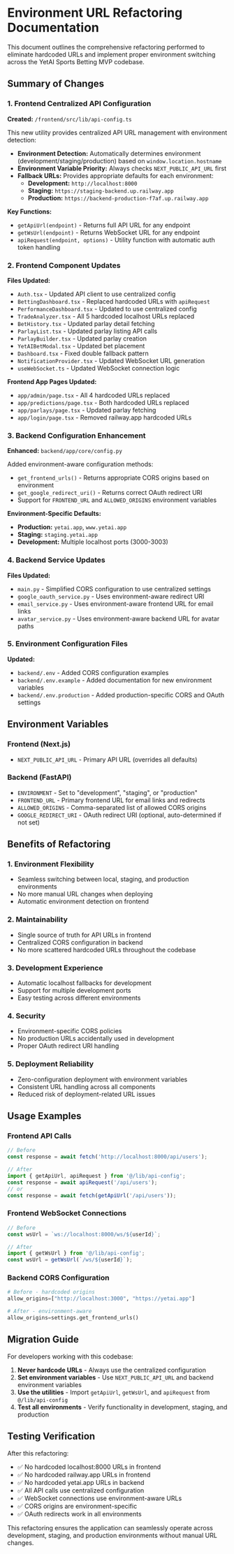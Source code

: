 # Environment URL Refactoring Documentation

This document outlines the comprehensive refactoring performed to eliminate hardcoded URLs and implement proper environment switching across the YetAI Sports Betting MVP codebase.

## Summary of Changes

### 1. Frontend Centralized API Configuration

**Created:** `/frontend/src/lib/api-config.ts`

This new utility provides centralized API URL management with environment detection:

- **Environment Detection:** Automatically determines environment (development/staging/production) based on `window.location.hostname`
- **Environment Variable Priority:** Always checks `NEXT_PUBLIC_API_URL` first
- **Fallback URLs:** Provides appropriate defaults for each environment:
  - **Development:** `http://localhost:8000`
  - **Staging:** `https://staging-backend.up.railway.app`
  - **Production:** `https://backend-production-f7af.up.railway.app`

**Key Functions:**
- `getApiUrl(endpoint)` - Returns full API URL for any endpoint
- `getWsUrl(endpoint)` - Returns WebSocket URL for any endpoint
- `apiRequest(endpoint, options)` - Utility function with automatic auth token handling

### 2. Frontend Component Updates

**Files Updated:**
- `Auth.tsx` - Updated API client to use centralized config
- `BettingDashboard.tsx` - Replaced hardcoded URLs with `apiRequest`
- `PerformanceDashboard.tsx` - Updated to use centralized config
- `TradeAnalyzer.tsx` - All 5 hardcoded localhost URLs replaced
- `BetHistory.tsx` - Updated parlay detail fetching
- `ParlayList.tsx` - Updated parlay listing API calls
- `ParlayBuilder.tsx` - Updated parlay creation
- `YetAIBetModal.tsx` - Updated bet placement
- `Dashboard.tsx` - Fixed double fallback pattern
- `NotificationProvider.tsx` - Updated WebSocket URL generation
- `useWebSocket.ts` - Updated WebSocket connection logic

**Frontend App Pages Updated:**
- `app/admin/page.tsx` - All 4 hardcoded URLs replaced
- `app/predictions/page.tsx` - Both hardcoded URLs replaced
- `app/parlays/page.tsx` - Updated parlay fetching
- `app/login/page.tsx` - Removed railway.app hardcoded URLs

### 3. Backend Configuration Enhancement

**Enhanced:** `backend/app/core/config.py`

Added environment-aware configuration methods:

- `get_frontend_urls()` - Returns appropriate CORS origins based on environment
- `get_google_redirect_uri()` - Returns correct OAuth redirect URI
- Support for `FRONTEND_URL` and `ALLOWED_ORIGINS` environment variables

**Environment-Specific Defaults:**
- **Production:** `yetai.app`, `www.yetai.app`
- **Staging:** `staging.yetai.app`
- **Development:** Multiple localhost ports (3000-3003)

### 4. Backend Service Updates

**Files Updated:**
- `main.py` - Simplified CORS configuration to use centralized settings
- `google_oauth_service.py` - Uses environment-aware redirect URI
- `email_service.py` - Uses environment-aware frontend URL for email links
- `avatar_service.py` - Uses environment-aware backend URL for avatar paths

### 5. Environment Configuration Files

**Updated:**
- `backend/.env` - Added CORS configuration examples
- `backend/.env.example` - Added documentation for new environment variables
- `backend/.env.production` - Added production-specific CORS and OAuth settings

## Environment Variables

### Frontend (Next.js)
- `NEXT_PUBLIC_API_URL` - Primary API URL (overrides all defaults)

### Backend (FastAPI)
- `ENVIRONMENT` - Set to "development", "staging", or "production"
- `FRONTEND_URL` - Primary frontend URL for email links and redirects
- `ALLOWED_ORIGINS` - Comma-separated list of allowed CORS origins
- `GOOGLE_REDIRECT_URI` - OAuth redirect URI (optional, auto-determined if not set)

## Benefits of Refactoring

### 1. **Environment Flexibility**
- Seamless switching between local, staging, and production environments
- No more manual URL changes when deploying
- Automatic environment detection on frontend

### 2. **Maintainability**
- Single source of truth for API URLs in frontend
- Centralized CORS configuration in backend
- No more scattered hardcoded URLs throughout the codebase

### 3. **Development Experience**
- Automatic localhost fallbacks for development
- Support for multiple development ports
- Easy testing across different environments

### 4. **Security**
- Environment-specific CORS policies
- No production URLs accidentally used in development
- Proper OAuth redirect URI handling

### 5. **Deployment Reliability**
- Zero-configuration deployment with environment variables
- Consistent URL handling across all components
- Reduced risk of deployment-related URL issues

## Usage Examples

### Frontend API Calls
```typescript
// Before
const response = await fetch('http://localhost:8000/api/users');

// After
import { getApiUrl, apiRequest } from '@/lib/api-config';
const response = await apiRequest('/api/users');
// or
const response = await fetch(getApiUrl('/api/users'));
```

### Frontend WebSocket Connections
```typescript
// Before
const wsUrl = `ws://localhost:8000/ws/${userId}`;

// After
import { getWsUrl } from '@/lib/api-config';
const wsUrl = getWsUrl(`/ws/${userId}`);
```

### Backend CORS Configuration
```python
# Before - hardcoded origins
allow_origins=["http://localhost:3000", "https://yetai.app"]

# After - environment-aware
allow_origins=settings.get_frontend_urls()
```

## Migration Guide

For developers working with this codebase:

1. **Never hardcode URLs** - Always use the centralized configuration
2. **Set environment variables** - Use `NEXT_PUBLIC_API_URL` and backend environment variables
3. **Use the utilities** - Import `getApiUrl`, `getWsUrl`, and `apiRequest` from `@/lib/api-config`
4. **Test all environments** - Verify functionality in development, staging, and production

## Testing Verification

After this refactoring:
- ✅ No hardcoded localhost:8000 URLs in frontend
- ✅ No hardcoded railway.app URLs in frontend  
- ✅ No hardcoded yetai.app URLs in backend
- ✅ All API calls use centralized configuration
- ✅ WebSocket connections use environment-aware URLs
- ✅ CORS origins are environment-specific
- ✅ OAuth redirects work in all environments

This refactoring ensures the application can seamlessly operate across development, staging, and production environments without manual URL changes.